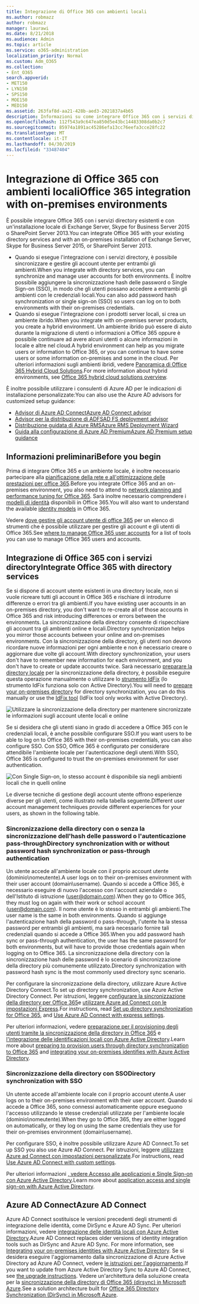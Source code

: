 ```yaml
---
title: Integrazione di Office 365 con ambienti locali
ms.author: robmazz
author: robmazz
manager: laurawi
ms.date: 8/21/2018
ms.audience: Admin
ms.topic: article
ms.service: o365-administration
localization_priority: Normal
ms.custom: Adm_O365
ms.collection:
- Ent_O365
search.appverid:
- MET150
- LYN150
- SPS150
- MOE150
- MED150
ms.assetid: 263faf8d-aa21-428b-aed3-2021837a4b65
description: Informazioni su come integrare Office 365 con i servizi directory esistenti.
ms.openlocfilehash: 112f543a9c647ea850d5e43bc14483308da0b2c7
ms.sourcegitcommit: 85974a1891ac45286efa13cc76eefa3cce28fc22
ms.translationtype: MT
ms.contentlocale: it-IT
ms.lasthandoff: 04/30/2019
ms.locfileid: "33487404"
---
```

# <a name="office-365-integration-with-on-premises-environments"></a><span data-ttu-id="6e34e-103">Integrazione di Office 365 con ambienti locali</span><span class="sxs-lookup"><span data-stu-id="6e34e-103">Office 365 integration with on-premises environments</span></span>

<span data-ttu-id="6e34e-104">È possibile integrare Office 365 con i servizi directory esistenti e con un'installazione locale di Exchange Server, Skype for Business Server 2015 o SharePoint Server 2013.</span><span class="sxs-lookup"><span data-stu-id="6e34e-104">You can integrate Office 365 with your existing directory services and with an on-premises installation of Exchange Server, Skype for Business Server 2015, or SharePoint Server 2013.</span></span>
  
 - <span data-ttu-id="6e34e-105">Quando si esegue l'integrazione con i servizi directory, è possibile sincronizzare e gestire gli account utente per entrambi gli ambienti.</span><span class="sxs-lookup"><span data-stu-id="6e34e-105">When you integrate with directory services, you can synchronize and manage user accounts for both environments.</span></span> <span data-ttu-id="6e34e-106">È inoltre possibile aggiungere la sincronizzazione hash delle password o Single Sign-on (SSO), in modo che gli utenti possano accedere a entrambi gli ambienti con le credenziali locali.</span><span class="sxs-lookup"><span data-stu-id="6e34e-106">You can also add password hash synchronization or single sign-on (SSO) so users can log on to both environments with their on-premises credentials.</span></span>
 - <span data-ttu-id="6e34e-107">Quando si esegue l'integrazione con i prodotti server locali, si crea un ambiente ibrido.</span><span class="sxs-lookup"><span data-stu-id="6e34e-107">When you integrate with on-premises server products, you create a hybrid environment.</span></span> <span data-ttu-id="6e34e-108">Un ambiente ibrido può essere di aiuto durante la migrazione di utenti o informazioni a Office 365 oppure è possibile continuare ad avere alcuni utenti o alcune informazioni in locale e altre nel cloud.</span><span class="sxs-lookup"><span data-stu-id="6e34e-108">A hybrid environment can help as you migrate users or information to Office 365, or you can continue to have some users or some information on-premises and some in the cloud.</span></span> <span data-ttu-id="6e34e-109">Per ulteriori informazioni sugli ambienti ibridi, vedere [Panoramica di Office 365 Hybrid Cloud Solutions](https://support.office.com/article/59616fab-acdb-40e9-b414-cf0c965c80b7).</span><span class="sxs-lookup"><span data-stu-id="6e34e-109">For more information about hybrid environments, see [Office 365 hybrid cloud solutions overview](https://support.office.com/article/59616fab-acdb-40e9-b414-cf0c965c80b7).</span></span>

<span data-ttu-id="6e34e-110">È inoltre possibile utilizzare i consulenti di Azure AD per le indicazioni di installazione personalizzate:</span><span class="sxs-lookup"><span data-stu-id="6e34e-110">You can also use the Azure AD advisors for customized setup guidance:</span></span>
- [<span data-ttu-id="6e34e-111">Advisor di Azure AD Connect</span><span class="sxs-lookup"><span data-stu-id="6e34e-111">Azure AD Connect advisor</span></span>](https://aka.ms/aadconnectpwsync)
- [<span data-ttu-id="6e34e-112">Advisor per la distribuzione di ADFS</span><span class="sxs-lookup"><span data-stu-id="6e34e-112">AD FS deployment advisor</span></span>](https://aka.ms/adfsguidance)
- [<span data-ttu-id="6e34e-113">Distribuzione guidata di Azure RMS</span><span class="sxs-lookup"><span data-stu-id="6e34e-113">Azure RMS Deployment Wizard</span></span>](https://aka.ms/azuremsguidance)
- [<span data-ttu-id="6e34e-114">Guida alla configurazione di Azure AD Premium</span><span class="sxs-lookup"><span data-stu-id="6e34e-114">Azure AD Premium setup guidance</span></span>](https://aka.ms/aadpguidance)
   
## <a name="before-you-begin"></a><span data-ttu-id="6e34e-115">Informazioni preliminari</span><span class="sxs-lookup"><span data-stu-id="6e34e-115">Before you begin</span></span>
<span data-ttu-id="6e34e-116">Prima di integrare Office 365 e un ambiente locale, è inoltre necessario partecipare alla [pianificazione della rete e all'ottimizzazione delle prestazioni per office 365](network-planning-and-performance.md).</span><span class="sxs-lookup"><span data-stu-id="6e34e-116">Before you integrate Office 365 and an on-premises environment, you also need to attend to [network planning and performance tuning for Office 365](network-planning-and-performance.md).</span></span> <span data-ttu-id="6e34e-117">Sarà inoltre necessario comprendere i [modelli di identità](about-office-365-identity.md) disponibili in Office 365.</span><span class="sxs-lookup"><span data-stu-id="6e34e-117">You will also want to understand the available [identity models](about-office-365-identity.md) in Office 365.</span></span> 

<span data-ttu-id="6e34e-118">Vedere [dove gestire gli account utente di office 365](manage-office-365-accounts.md) per un elenco di strumenti che è possibile utilizzare per gestire gli account e gli utenti di Office 365.</span><span class="sxs-lookup"><span data-stu-id="6e34e-118">See [where to manage Office 365 user accounts](manage-office-365-accounts.md) for a list of tools you can use to manage Office 365 users and accounts.</span></span> 
  
## <a name="integrate-office-365-with-directory-services"></a><span data-ttu-id="6e34e-119">Integrazione di Office 365 con i servizi directory</span><span class="sxs-lookup"><span data-stu-id="6e34e-119">Integrate Office 365 with directory services</span></span>
<span data-ttu-id="6e34e-120">Se si dispone di account utente esistenti in una directory locale, non si vuole ricreare tutti gli account in Office 365 e rischiare di introdurre differenze o errori tra gli ambienti.</span><span class="sxs-lookup"><span data-stu-id="6e34e-120">If you have existing user accounts in an on-premises directory, you don't want to re-create all of those accounts in Office 365 and risk introducing differences or errors between the environments.</span></span> <span data-ttu-id="6e34e-121">La sincronizzazione della directory consente di rispecchiare gli account tra gli ambienti online e locali.</span><span class="sxs-lookup"><span data-stu-id="6e34e-121">Directory synchronization helps you mirror those accounts between your online and on-premises environments.</span></span> <span data-ttu-id="6e34e-122">Con la sincronizzazione della directory, gli utenti non devono ricordare nuove informazioni per ogni ambiente e non è necessario creare o aggiornare due volte gli account.</span><span class="sxs-lookup"><span data-stu-id="6e34e-122">With directory synchronization, your users don't have to remember new information for each environment, and you don't have to create or update accounts twice.</span></span> <span data-ttu-id="6e34e-123">Sarà necessario [preparare la directory locale](prepare-for-directory-synchronization.md) per la sincronizzazione della directory, è possibile eseguire questa operazione manualmente o utilizzare lo [strumento IdFix](install-and-run-idfix.md) (lo strumento IdFix funziona solo con Active Directory).</span><span class="sxs-lookup"><span data-stu-id="6e34e-123">You will need to [prepare your on-premises directory](prepare-for-directory-synchronization.md) for directory synchronization, you can do this manually or use the [IdFix tool](install-and-run-idfix.md) (IdFix tool only works with Active Directory).</span></span> 
  
![Utilizzare la sincronizzazione della directory per mantenere sincronizzate le informazioni sugli account utente locali e online](media/a64af0d0-9be6-46b1-8727-277e683abf5e.png)
  
<span data-ttu-id="6e34e-125">Se si desidera che gli utenti siano in grado di accedere a Office 365 con le credenziali locali, è anche possibile configurare SSO.</span><span class="sxs-lookup"><span data-stu-id="6e34e-125">If you want users to be able to log on to Office 365 with their on-premises credentials, you can also configure SSO.</span></span> <span data-ttu-id="6e34e-126">Con SSO, Office 365 è configurato per considerare attendibile l'ambiente locale per l'autenticazione degli utenti.</span><span class="sxs-lookup"><span data-stu-id="6e34e-126">With SSO, Office 365 is configured to trust the on-premises environment for user authentication.</span></span>
  
![Con Single Sign-on, lo stesso account è disponibile sia negli ambienti locali che in quelli online](media/d76235f2-8a53-405e-b8ef-dfa4cfc208b8.png)
  
<span data-ttu-id="6e34e-128">Le diverse tecniche di gestione degli account utente offrono esperienze diverse per gli utenti, come illustrato nella tabella seguente.</span><span class="sxs-lookup"><span data-stu-id="6e34e-128">Different user account management techniques provide different experiences for your users, as shown in the following table.</span></span>
 
### <a name="directory-synchronization-with-or-without-password-hash-synchronization-or-pass-through-authentication"></a><span data-ttu-id="6e34e-129">**Sincronizzazione della directory con o senza la sincronizzazione dell'hash delle password o l'autenticazione pass-through**</span><span class="sxs-lookup"><span data-stu-id="6e34e-129">**Directory synchronization with or without password hash synchronization or pass-through authentication**</span></span>
<span data-ttu-id="6e34e-130">Un utente accede all'ambiente locale con il proprio account utente (dominio\nomeutente).</span><span class="sxs-lookup"><span data-stu-id="6e34e-130">A user logs on to their on-premises environment with their user account (domain\username).</span></span> <span data-ttu-id="6e34e-131">Quando si accede a Office 365, è necessario eseguire di nuovo l'accesso con l'account aziendale o dell'Istituto di istruzione (user@domain.com).</span><span class="sxs-lookup"><span data-stu-id="6e34e-131">When they go to Office 365, they must log on again with their work or school account (user@domain.com).</span></span> <span data-ttu-id="6e34e-132">Il nome utente è lo stesso in entrambi gli ambienti.</span><span class="sxs-lookup"><span data-stu-id="6e34e-132">The user name is the same in both environments.</span></span> <span data-ttu-id="6e34e-133">Quando si aggiunge l'autenticazione hash della password o pass-through, l'utente ha la stessa password per entrambi gli ambienti, ma sarà necessario fornire tali credenziali quando si accede a Office 365.</span><span class="sxs-lookup"><span data-stu-id="6e34e-133">When you add password hash sync or pass-through authentication, the user has the same password for both environments, but will have to provide those credentials again when logging on to Office 365.</span></span> <span data-ttu-id="6e34e-134">La sincronizzazione della directory con la sincronizzazione hash delle password è lo scenario di sincronizzazione della directory più comunemente utilizzato.</span><span class="sxs-lookup"><span data-stu-id="6e34e-134">Directory synchronization with password hash sync is the most commonly used directory sync scenario.</span></span>

<span data-ttu-id="6e34e-135">Per configurare la sincronizzazione della directory, utilizzare Azure Active Directory Connect.</span><span class="sxs-lookup"><span data-stu-id="6e34e-135">To set up directory synchronization, use Azure Active Directory Connect.</span></span> <span data-ttu-id="6e34e-136">Per istruzioni, leggere [configurare la sincronizzazione della directory per Office 365](set-up-directory-synchronization.md)e [utilizzare Azure ad Connect con le impostazioni Express](https://go.microsoft.com/fwlink/p/?LinkId=698537).</span><span class="sxs-lookup"><span data-stu-id="6e34e-136">For instructions, read [Set up directory synchronization for Office 365](set-up-directory-synchronization.md), and [Use Azure AD Connect with express settings](https://go.microsoft.com/fwlink/p/?LinkId=698537).</span></span>

<span data-ttu-id="6e34e-137">Per ulteriori informazioni, vedere [preparazione per il provisioning degli utenti tramite la sincronizzazione della directory in Office 365](prepare-for-directory-synchronization.md) e [l'integrazione delle identificazioni locali con Azure Active Directory](https://go.microsoft.com/fwlink/?LinkId=518101).</span><span class="sxs-lookup"><span data-stu-id="6e34e-137">Learn more about [preparing to provision users through directory synchronization to Office 365](prepare-for-directory-synchronization.md) and [integrating your on-premises identifies with Azure Active Directory](https://go.microsoft.com/fwlink/?LinkId=518101).</span></span>

### <a name="directory-synchronization-with-sso"></a><span data-ttu-id="6e34e-138">**Sincronizzazione della directory con SSO**</span><span class="sxs-lookup"><span data-stu-id="6e34e-138">**Directory synchronization with SSO**</span></span>
<span data-ttu-id="6e34e-139">Un utente accede all'ambiente locale con il proprio account utente.</span><span class="sxs-lookup"><span data-stu-id="6e34e-139">A user logs on to their on-premises environment with their user account.</span></span> <span data-ttu-id="6e34e-140">Quando si accede a Office 365, sono connessi automaticamente oppure eseguono l'accesso utilizzando le stesse credenziali utilizzate per l'ambiente locale (dominio\nomeutente).</span><span class="sxs-lookup"><span data-stu-id="6e34e-140">When they go to Office 365, they are either logged on automatically, or they log on using the same credentials they use for their on-premises environment (domain\username).</span></span>

<span data-ttu-id="6e34e-141">Per configurare SSO, è inoltre possibile utilizzare Azure AD Connect.</span><span class="sxs-lookup"><span data-stu-id="6e34e-141">To set up SSO you also use Azure AD Connect.</span></span> <span data-ttu-id="6e34e-142">Per istruzioni, leggere [utilizzare Azure ad Connect con impostazioni personalizzate](https://go.microsoft.com/fwlink/p/?LinkID=698430).</span><span class="sxs-lookup"><span data-stu-id="6e34e-142">For instructions, read [Use Azure AD Connect with custom settings](https://go.microsoft.com/fwlink/p/?LinkID=698430).</span></span>

<span data-ttu-id="6e34e-143">Per ulteriori informazioni [, vedere Accesso alle applicazioni e Single Sign-on con Azure Active Directory](https://go.microsoft.com/fwlink/p/?LinkId=698604).</span><span class="sxs-lookup"><span data-stu-id="6e34e-143">Learn more about [application access and single sign-on with Azure Active Directory](https://go.microsoft.com/fwlink/p/?LinkId=698604).</span></span>

## <a name="azure-ad-connect"></a><span data-ttu-id="6e34e-144">Azure AD Connect</span><span class="sxs-lookup"><span data-stu-id="6e34e-144">Azure AD Connect</span></span>
<span data-ttu-id="6e34e-145">Azure AD Connect sostituisce le versioni precedenti degli strumenti di integrazione delle identità, come DirSync e Azure AD Sync. Per ulteriori informazioni, vedere [integrazione delle identità locali con Azure Active Directory](https://go.microsoft.com/fwlink/p/?LinkId=527969).</span><span class="sxs-lookup"><span data-stu-id="6e34e-145">Azure AD Connect replaces older versions of identity integration tools such as DirSync and Azure AD Sync. For more information, see [Integrating your on-premises identities with Azure Active Directory](https://go.microsoft.com/fwlink/p/?LinkId=527969).</span></span> <span data-ttu-id="6e34e-146">Se si desidera eseguire l'aggiornamento dalla sincronizzazione di Azure Active Directory ad Azure AD Connect, vedere [le istruzioni per l'aggiornamento](https://go.microsoft.com/fwlink/p/?LinkId=733240).</span><span class="sxs-lookup"><span data-stu-id="6e34e-146">If you want to update from Azure Active Directory Sync to Azure AD Connect, see [the upgrade instructions](https://go.microsoft.com/fwlink/p/?LinkId=733240).</span></span> <span data-ttu-id="6e34e-147">Vedere un'architettura della soluzione creata per la [sincronizzazione della directory di Office 365 (dirsync) in Microsoft Azure](https://go.microsoft.com/fwlink/?LinkId=517887).</span><span class="sxs-lookup"><span data-stu-id="6e34e-147">See a solution architecture built for [Office 365 Directory Synchronization (DirSync) in Microsoft Azure](https://go.microsoft.com/fwlink/?LinkId=517887).</span></span>